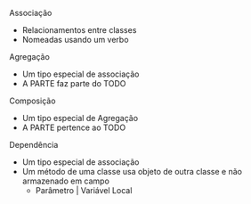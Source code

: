 Associação
- Relacionamentos entre classes
- Nomeadas usando um verbo

Agregação
- Um tipo especial de associação
- A PARTE faz parte do TODO

Composição
- Um tipo especial de Agregação
- A PARTE pertence ao TODO

Dependência
- Um tipo especial de associação
- Um método de uma classe usa objeto de outra classe e não armazenado em campo
    - Parâmetro | Variável Local